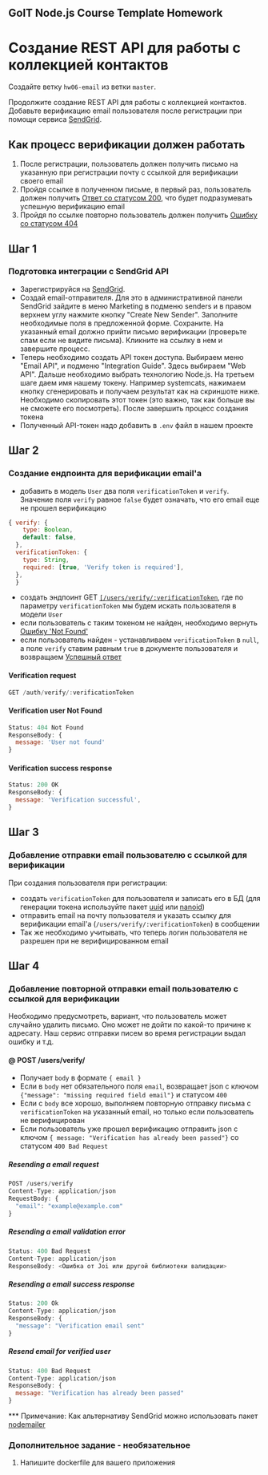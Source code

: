 ## GoIT Node.js Course Template Homework

# Cоздание REST API для работы с коллекцией контактов

Создайте ветку `hw06-email` из ветки `master`.

Продолжите создание REST API для работы с коллекцией контактов. Добавьте верификацию email пользователя после регистрации при помощи сервиса [SendGrid](https://sendgrid.com/).

## Как процесс верификации должен работать

1. После регистрации, пользователь должен получить письмо на указанную при регистрации почту с ссылкой для верификации своего email
2. Пройдя ссылке в полученном письме, в первый раз, пользователь должен получить [Ответ со статусом 200](), что будет подразумевать успешную верификацию email
3. Пройдя по ссылке повторно пользователь должен получить [Ошибку со статусом 404]()

## Шаг 1

### Подготовка интеграции с SendGrid API

- Зарегистрируйся на [SendGrid](https://sendgrid.com/).
- Создай email-отправителя. Для это в административной панели SendGrid зайдите в меню Marketing в подменю senders и в правом верхнем углу нажмите кнопку "Create New Sender". Заполните необходимые поля в предложенной форме. Сохраните. На указанный email должно прийти письмо верификации (проверьте спам если не видите письма). Кликните на ссылку в нем и завершите процесс.
- Теперь необходимо создать API токен доступа. Выбираем меню "Email API", и подменю "Integration Guide". Здесь выбираем "Web API". Дальше необходимо выбрать технологию Node.js. На третьем шаге даем имя нашему токену. Например systemcats, нажимаем кнопку сгенерировать и получаем результат как на скриншоте ниже. Необходимо скопировать этот токен (это важно, так как больше вы не сможете его посмотреть). После завершить процесс создания токена
- Полученный API-токен надо добавить в `.env` файл в нашем проекте

## Шаг 2

### Создание ендпоинта для верификации email'а

- добавить в модель `User` два поля `verificationToken` и `verify`. Значение поля `verify` равное `false` будет означать, что его email еще не прошел верификацию

```javascript
{ verify: {
    type: Boolean,
    default: false,
  },
  verificationToken: {
    type: String,
    required: [true, 'Verify token is required'],
  },
  }
```

- создать эндпоинт GET [`[/users/verify/:verificationToken`](), где по параметру `verificationToken` мы будем искать пользователя в модели `User`
- если пользователь с таким токеном не найден, необходимо вернуть [Ошибку 'Not Found']()
- если пользователь найден - устанавливаем `verificationToken` в `null`, а поле `verify` ставим равным `true` в документе пользователя и возвращаем [Успешный ответ]()

#### Verification request

```javascript
GET /auth/verify/:verificationToken
```

#### Verification user Not Found

```javascript
Status: 404 Not Found
ResponseBody: {
  message: 'User not found'
}
```

#### Verification success response

```javascript
Status: 200 OK
ResponseBody: {
  message: 'Verification successful',
}
```

## Шаг 3

### Добавление отправки email пользователю с ссылкой для верификации

При создания пользователя при регистрации:

- создать `verificationToken` для пользователя и записать его в БД (для генерации токена используйте пакет [uuid](https://www.npmjs.com/package/uuid) или [nanoid](https://www.npmjs.com/package/nanoid))
- отправить email на почту пользователя и указать ссылку для верификации email'а (`/users/verify/:verificationToken`) в сообщении
- Так же необходимо учитывать, что теперь логин пользователя не разрешен при не верифицированном email

## Шаг 4

### Добавление повторной отправки email пользователю с ссылкой для верификации

Необходимо предусмотреть, вариант, что пользователь может случайно удалить письмо. Оно может не дойти по какой-то причине к адресату. Наш сервис отправки писем во время регистрации выдал ошибку и т.д.

#### @ POST /users/verify/

- Получает `body` в формате `{ email }`
- Если в `body` нет обязательного поля `email`, возвращает json с ключом `{"message": "missing required field email"}` и статусом `400`
- Если с `body` все хорошо, выполняем повторную отправку письма с `verificationToken` на указанный email, но только если пользователь не верифицирован
- Если пользователь уже прошел верификацию отправить json с ключом `{ message: "Verification has already been passed"}` со статусом `400 Bad Request`

##### Resending a email request

```javascript
POST /users/verify
Content-Type: application/json
RequestBody: {
  "email": "example@example.com"
}
```

##### Resending a email validation error

```javascript
Status: 400 Bad Request
Content-Type: application/json
ResponseBody: <Ошибка от Joi или другой библиотеки валидации>
```

##### Resending a email success response

```javascript
Status: 200 Ok
Content-Type: application/json
ResponseBody: {
  "message": "Verification email sent"
}
```

##### Resend email for verified user

```javascript
Status: 400 Bad Request
Content-Type: application/json
ResponseBody: {
  message: "Verification has already been passed"
}
```
\*\*\* Примечание: Как альтернативу SendGrid можно использовать пакет [nodemailer](https://www.npmjs.com/package/nodemailer)

### Дополнительное задание - необязательное
1. Напишите dockerfile для вашего приложения

